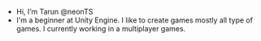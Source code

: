 - Hi, I’m Tarun @neonTS
- I'm a beginner at Unity Engine.
I like to create games mostly all type of games.
I currently working in a multiplayer games. 



